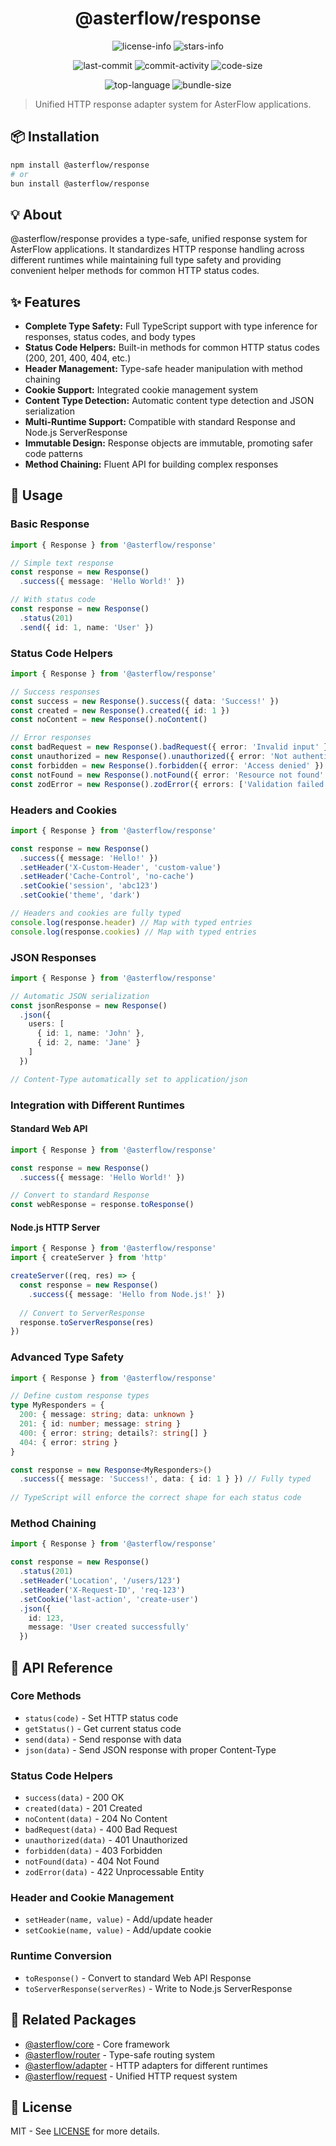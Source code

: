 <div align="center">

# @asterflow/response

![license-info](https://img.shields.io/github/license/AsterFlow/AsterFlow?style=for-the-badge&colorA=302D41&colorB=f9e2af&logoColor=f9e2af)
![stars-info](https://img.shields.io/github/stars/AsterFlow/AsterFlow?colorA=302D41&colorB=f9e2af&style=for-the-badge)

![last-commit](https://img.shields.io/github/last-commit/AsterFlow/AsterFlow?style=for-the-badge&colorA=302D41&colorB=b4befe)
![commit-activity](https://img.shields.io/github/commit-activity/y/AsterFlow/AsterFlow?style=for-the-badge&colorA=302D41&colorB=f9e2af)
![code-size](https://img.shields.io/github/languages/code-size/AsterFlow/AsterFlow?style=for-the-badge&colorA=302D41&colorB=90dceb)

![top-language](https://img.shields.io/github/languages/top/AsterFlow/AsterFlow?style=for-the-badge&colorA=302D41&colorB=90dceb)
![bundle-size](https://img.shields.io/bundlejs/size/@asterflow/response?style=for-the-badge&colorA=302D41&colorB=3ac97b)

</div>

> Unified HTTP response adapter system for AsterFlow applications.

## 📦 Installation

```bash
npm install @asterflow/response
# or
bun install @asterflow/response
```

## 💡 About

@asterflow/response provides a type-safe, unified response system for AsterFlow applications. It standardizes HTTP response handling across different runtimes while maintaining full type safety and providing convenient helper methods for common HTTP status codes.

## ✨ Features

- **Complete Type Safety:** Full TypeScript support with type inference for responses, status codes, and body types
- **Status Code Helpers:** Built-in methods for common HTTP status codes (200, 201, 400, 404, etc.)
- **Header Management:** Type-safe header manipulation with method chaining
- **Cookie Support:** Integrated cookie management system
- **Content Type Detection:** Automatic content type detection and JSON serialization
- **Multi-Runtime Support:** Compatible with standard Response and Node.js ServerResponse
- **Immutable Design:** Response objects are immutable, promoting safer code patterns
- **Method Chaining:** Fluent API for building complex responses

## 🚀 Usage

### Basic Response

```typescript
import { Response } from '@asterflow/response'

// Simple text response
const response = new Response()
  .success({ message: 'Hello World!' })

// With status code
const response = new Response()
  .status(201)
  .send({ id: 1, name: 'User' })
```

### Status Code Helpers

```typescript
import { Response } from '@asterflow/response'

// Success responses
const success = new Response().success({ data: 'Success!' })
const created = new Response().created({ id: 1 })
const noContent = new Response().noContent()

// Error responses
const badRequest = new Response().badRequest({ error: 'Invalid input' })
const unauthorized = new Response().unauthorized({ error: 'Not authenticated' })
const forbidden = new Response().forbidden({ error: 'Access denied' })
const notFound = new Response().notFound({ error: 'Resource not found' })
const zodError = new Response().zodError({ errors: ['Validation failed'] })
```

### Headers and Cookies

```typescript
import { Response } from '@asterflow/response'

const response = new Response()
  .success({ message: 'Hello!' })
  .setHeader('X-Custom-Header', 'custom-value')
  .setHeader('Cache-Control', 'no-cache')
  .setCookie('session', 'abc123')
  .setCookie('theme', 'dark')

// Headers and cookies are fully typed
console.log(response.header) // Map with typed entries
console.log(response.cookies) // Map with typed entries
```

### JSON Responses

```typescript
import { Response } from '@asterflow/response'

// Automatic JSON serialization
const jsonResponse = new Response()
  .json({ 
    users: [
      { id: 1, name: 'John' },
      { id: 2, name: 'Jane' }
    ]
  })

// Content-Type automatically set to application/json
```

### Integration with Different Runtimes

#### Standard Web API

```typescript
import { Response } from '@asterflow/response'

const response = new Response()
  .success({ message: 'Hello World!' })

// Convert to standard Response
const webResponse = response.toResponse()
```

#### Node.js HTTP Server

```typescript
import { Response } from '@asterflow/response'
import { createServer } from 'http'

createServer((req, res) => {
  const response = new Response()
    .success({ message: 'Hello from Node.js!' })
  
  // Convert to ServerResponse
  response.toServerResponse(res)
})
```

### Advanced Type Safety

```typescript
import { Response } from '@asterflow/response'

// Define custom response types
type MyResponders = {
  200: { message: string; data: unknown }
  201: { id: number; message: string }
  400: { error: string; details?: string[] }
  404: { error: string }
}

const response = new Response<MyResponders>()
  .success({ message: 'Success!', data: { id: 1 } }) // Fully typed
  
// TypeScript will enforce the correct shape for each status code
```

### Method Chaining

```typescript
import { Response } from '@asterflow/response'

const response = new Response()
  .status(201)
  .setHeader('Location', '/users/123')
  .setHeader('X-Request-ID', 'req-123')
  .setCookie('last-action', 'create-user')
  .json({ 
    id: 123, 
    message: 'User created successfully' 
  })
```

## 🔧 API Reference

### Core Methods

- `status(code)` - Set HTTP status code
- `getStatus()` - Get current status code
- `send(data)` - Send response with data
- `json(data)` - Send JSON response with proper Content-Type

### Status Code Helpers

- `success(data)` - 200 OK
- `created(data)` - 201 Created
- `noContent(data)` - 204 No Content
- `badRequest(data)` - 400 Bad Request
- `unauthorized(data)` - 401 Unauthorized
- `forbidden(data)` - 403 Forbidden
- `notFound(data)` - 404 Not Found
- `zodError(data)` - 422 Unprocessable Entity

### Header and Cookie Management

- `setHeader(name, value)` - Add/update header
- `setCookie(name, value)` - Add/update cookie

### Runtime Conversion

- `toResponse()` - Convert to standard Web API Response
- `toServerResponse(serverRes)` - Write to Node.js ServerResponse

## 🔗 Related Packages

- [@asterflow/core](https://www.npmjs.com/package/@asterflow/core) - Core framework
- [@asterflow/router](https://www.npmjs.com/package/@asterflow/router) - Type-safe routing system
- [@asterflow/adapter](https://www.npmjs.com/package/@asterflow/adapter) - HTTP adapters for different runtimes
- [@asterflow/request](https://www.npmjs.com/package/@asterflow/request) - Unified HTTP request system

## 📄 License

MIT - See [LICENSE](https://github.com/AsterFlow/AsterFlow/blob/main/LICENSE) for more details.
